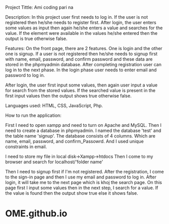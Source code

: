 Project Tittle: Ami coding pari na

Description: In this project user first needs to log in. If the user is not registered then he/she needs to register first.
After login, the user enters some values as input then again he/she enters a value and searches for the value. If the element were available in the values he/she entered then the output is true otherwise false.

Features:
On the front page, there are 2 features. One is login and the other one is signup.
If a user is not registered then he/she needs to signup first with name, email, password, and confirm password and these data are stored in the phpmyadmin database. After completing registration user can log in to the next phase. In the login phase user needs to enter email and password to log in.

After login, the user first input some values, then again user input a value for search from the stored values. If the searched value is present in the first input values then the output shows true otherwise false.


Languages used: HTML, CSS, JavaScript, Php.


How to run the application:

First I need to open xampp and need to turn on Apache and MySQL.
Then I need to create a database in phpmyadmin.
I named the database 'test' and the table name 'signup'. The database consists of 4 columns. Which are name, email, password, and confirm_Passowrd. And I used unique constraints in email.

I need to store my file in local disk->Xampp->htdocs
Then I come to my browser and search for localhost/'folder name'

Then I need to signup first if I'm not registered. After the registration, I come to the sign-in page and then I use my email and password to log in. After login, it will take me to the next page which is khoj the search page. On this page first I input some values then in the next step, I search for a value. If the value is found then the output show true else it shows false.

# OME.github.io
